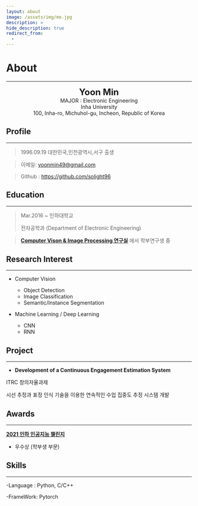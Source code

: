 ```yaml
---
layout: about
image: /assets/img/me.jpg
description: >
hide_description: true
redirect_from:
  -
---
```



# About

<!--author-->

* * *
<center>
<span style=
"font-size:170%;
font-weight:bold">
Yoon Min
</span>
</center>

<center>MAJOR : Electronic Engineering</center>

<center>Inha University</center>

<center>100, Inha-ro, Michuhol-gu, Incheon, Republic of Korea</center>

## Profile
---
> 1996.09.19 대한민국,인천광역시,서구 출생

> 이메일: yoonmin49@gmail.com

> Github : <a href="https://github.com/solight96">https://github.com/solight96</a>


## Education
---
> Mar.2016 ~ 인하대학교
>
> 전자공학과 (Department of Electronic Engineering)

> <strong><a href="http://cvip.inha.ac.kr/">Computer Vison & Image Processing 연구실</a></strong> 에서 학부연구생 중

## Research Interest
---

* Computer Vision
    + Object Detection
    + Image Classification
    + Semantic/Instance Segmentation

* Machine Learning / Deep Learning
    + CNN
    + RNN

## Project
---

* **Development of a Continuous Engagement Estimation System**

ITRC 창의자율과제

시선 추정과 표정 인식 기술을 이용한 연속적인 수업 집중도 추정 시스템 개발

## Awards
---

<u><strong><a href="http://news.kmib.co.kr/article/view.asp?arcid=0016201053&code=61121111&cp=nv">2021 인하 인공지능 챌린지 </a></strong></u>

- 우수상 (학부생 부문)

## Skills
---
-Language : Python, C/C++

-FrameWork: Pytorch
